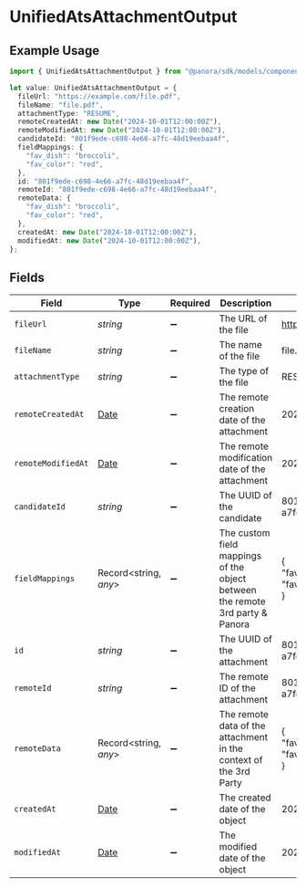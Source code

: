 # UnifiedAtsAttachmentOutput

## Example Usage

```typescript
import { UnifiedAtsAttachmentOutput } from "@panora/sdk/models/components";

let value: UnifiedAtsAttachmentOutput = {
  fileUrl: "https://example.com/file.pdf",
  fileName: "file.pdf",
  attachmentType: "RESUME",
  remoteCreatedAt: new Date("2024-10-01T12:00:00Z"),
  remoteModifiedAt: new Date("2024-10-01T12:00:00Z"),
  candidateId: "801f9ede-c698-4e66-a7fc-48d19eebaa4f",
  fieldMappings: {
    "fav_dish": "broccoli",
    "fav_color": "red",
  },
  id: "801f9ede-c698-4e66-a7fc-48d19eebaa4f",
  remoteId: "801f9ede-c698-4e66-a7fc-48d19eebaa4f",
  remoteData: {
    "fav_dish": "broccoli",
    "fav_color": "red",
  },
  createdAt: new Date("2024-10-01T12:00:00Z"),
  modifiedAt: new Date("2024-10-01T12:00:00Z"),
};
```

## Fields

| Field                                                                                         | Type                                                                                          | Required                                                                                      | Description                                                                                   | Example                                                                                       |
| --------------------------------------------------------------------------------------------- | --------------------------------------------------------------------------------------------- | --------------------------------------------------------------------------------------------- | --------------------------------------------------------------------------------------------- | --------------------------------------------------------------------------------------------- |
| `fileUrl`                                                                                     | *string*                                                                                      | :heavy_minus_sign:                                                                            | The URL of the file                                                                           | https://example.com/file.pdf                                                                  |
| `fileName`                                                                                    | *string*                                                                                      | :heavy_minus_sign:                                                                            | The name of the file                                                                          | file.pdf                                                                                      |
| `attachmentType`                                                                              | *string*                                                                                      | :heavy_minus_sign:                                                                            | The type of the file                                                                          | RESUME                                                                                        |
| `remoteCreatedAt`                                                                             | [Date](https://developer.mozilla.org/en-US/docs/Web/JavaScript/Reference/Global_Objects/Date) | :heavy_minus_sign:                                                                            | The remote creation date of the attachment                                                    | 2024-10-01T12:00:00Z                                                                          |
| `remoteModifiedAt`                                                                            | [Date](https://developer.mozilla.org/en-US/docs/Web/JavaScript/Reference/Global_Objects/Date) | :heavy_minus_sign:                                                                            | The remote modification date of the attachment                                                | 2024-10-01T12:00:00Z                                                                          |
| `candidateId`                                                                                 | *string*                                                                                      | :heavy_minus_sign:                                                                            | The UUID of the candidate                                                                     | 801f9ede-c698-4e66-a7fc-48d19eebaa4f                                                          |
| `fieldMappings`                                                                               | Record<string, *any*>                                                                         | :heavy_minus_sign:                                                                            | The custom field mappings of the object between the remote 3rd party & Panora                 | {<br/>"fav_dish": "broccoli",<br/>"fav_color": "red"<br/>}                                    |
| `id`                                                                                          | *string*                                                                                      | :heavy_minus_sign:                                                                            | The UUID of the attachment                                                                    | 801f9ede-c698-4e66-a7fc-48d19eebaa4f                                                          |
| `remoteId`                                                                                    | *string*                                                                                      | :heavy_minus_sign:                                                                            | The remote ID of the attachment                                                               | 801f9ede-c698-4e66-a7fc-48d19eebaa4f                                                          |
| `remoteData`                                                                                  | Record<string, *any*>                                                                         | :heavy_minus_sign:                                                                            | The remote data of the attachment in the context of the 3rd Party                             | {<br/>"fav_dish": "broccoli",<br/>"fav_color": "red"<br/>}                                    |
| `createdAt`                                                                                   | [Date](https://developer.mozilla.org/en-US/docs/Web/JavaScript/Reference/Global_Objects/Date) | :heavy_minus_sign:                                                                            | The created date of the object                                                                | 2024-10-01T12:00:00Z                                                                          |
| `modifiedAt`                                                                                  | [Date](https://developer.mozilla.org/en-US/docs/Web/JavaScript/Reference/Global_Objects/Date) | :heavy_minus_sign:                                                                            | The modified date of the object                                                               | 2024-10-01T12:00:00Z                                                                          |